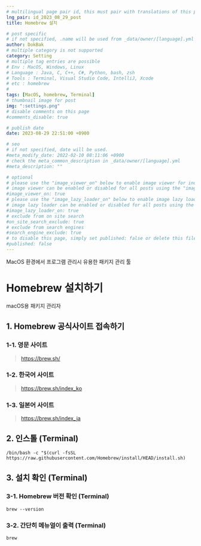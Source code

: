 ```yaml
---
# multilingual page pair id, this must pair with translations of this page. (This name must be unique)
lng_pair: id_2023_08_29_post
title: Homebrew 설치 

# post specific
# if not specified, .name will be used from _data/owner/[language].yml
author: DokBak
# multiple category is not supported
category: Setting
# multiple tag entries are possible
# Env : MacOS, Windows, Linux
# Language : Java, C, C++, C#, Python, bash, zsh
# Tools : Terminal, Visual Studio Code, IntelliJ, Xcode
# etc : homebrew
#
tags: [MacOS, homebrew, Terminal]
# thumbnail image for post
img: ":settings.png"
# disable comments on this page
#comments_disable: true

# publish date
date: 2023-08-29 22:51:00 +0900

# seo
# if not specified, date will be used.
#meta_modify_date: 2022-02-10 08:11:06 +0900
# check the meta_common_description in _data/owner/[language].yml
#meta_description: ""

# optional
# please use the "image_viewer_on" below to enable image viewer for individual pages or posts (_posts/ or [language]/_posts folders).
# image viewer can be enabled or disabled for all posts using the "image_viewer_posts: true" setting in _data/conf/main.yml.
#image_viewer_on: true
# please use the "image_lazy_loader_on" below to enable image lazy loader for individual pages or posts (_posts/ or [language]/_posts folders).
# image lazy loader can be enabled or disabled for all posts using the "image_lazy_loader_posts: true" setting in _data/conf/main.yml.
#image_lazy_loader_on: true
# exclude from on site search
#on_site_search_exclude: true
# exclude from search engines
#search_engine_exclude: true
# to disable this page, simply set published: false or delete this file
#published: false
---
```


<!-- outline-start -->

MacOS 환경에서 프로그램 관리시 유용한 패키지 관리 툴

<!-- outline-end -->

# Homebrew 설치하기 

macOS용 패키지 관리자

## 1. Homebrew 공식사이트 접속하기
### 1-1. 영문 사이트
> https://brew.sh/

### 1-2. 한국어 사이트
> https://brew.sh/index_ko

### 1-3. 일본어 사이트
> https://brew.sh/index_ja

## 2. 인스톨 (Terminal)

```    
/bin/bash -c "$(curl -fsSL https://raw.githubusercontent.com/Homebrew/install/HEAD/install.sh)
```

## 3. 설치 확인 (Terminal)

### 3-1. Homebrew 버전 확인 (Terminal)
```
brew --version
```

### 3-2. 간단히 메뉴얼이 출력 (Terminal)
```
brew
```